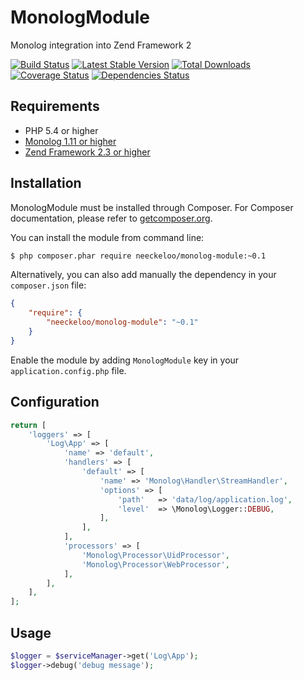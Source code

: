 MonologModule
=============

Monolog integration into Zend Framework 2

[![Build Status](https://img.shields.io/travis/neeckeloo/MonologModule.svg?style=flat)](http://travis-ci.org/neeckeloo/MonologModule)
[![Latest Stable Version](http://img.shields.io/packagist/v/neeckeloo/monolog-module.svg?style=flat)](https://packagist.org/packages/neeckeloo/monolog-module)
[![Total Downloads](http://img.shields.io/packagist/dt/neeckeloo/monolog-module.svg?style=flat)](https://packagist.org/packages/neeckeloo/monolog-module)
[![Coverage Status](http://img.shields.io/coveralls/neeckeloo/MonologModule.svg?style=flat)](https://coveralls.io/r/neeckeloo/MonologModule)
[![Dependencies Status](https://www.versioneye.com/user/projects/5465c709f8a4ae1c9900010d/badge.svg?style=flat)](https://www.versioneye.com/user/projects/5465c709f8a4ae1c9900010d)

Requirements
------------

* PHP 5.4 or higher
* [Monolog 1.11 or higher](http://www.github.com/Seldaek/monolog)
* [Zend Framework 2.3 or higher](http://www.github.com/zendframework/zf2)

Installation
------------

MonologModule must be installed through Composer. For Composer documentation, please refer to [getcomposer.org](http://getcomposer.org).

You can install the module from command line:
```sh
$ php composer.phar require neeckeloo/monolog-module:~0.1
```

Alternatively, you can also add manually the dependency in your `composer.json` file:
```json
{
    "require": {
        "neeckeloo/monolog-module": "~0.1"
    }
}
```

Enable the module by adding `MonologModule` key in your `application.config.php` file.

Configuration
-------------

```php
return [
    'loggers' => [
        'Log\App' => [
            'name' => 'default',
            'handlers' => [
                'default' => [
                    'name' => 'Monolog\Handler\StreamHandler',
                    'options' => [
                        'path'   => 'data/log/application.log',
                        'level'  => \Monolog\Logger::DEBUG,
                    ],
                ],
            ],
            'processors' => [
                'Monolog\Processor\UidProcessor',
                'Monolog\Processor\WebProcessor',
            ],
        ],
    ],
];
```

Usage
-----

```php
$logger = $serviceManager->get('Log\App');
$logger->debug('debug message');
```

